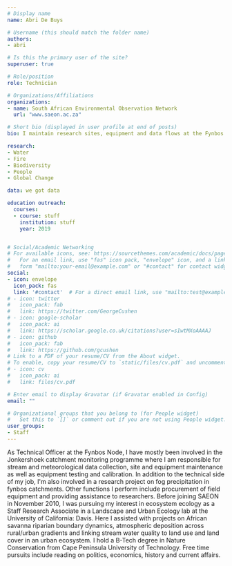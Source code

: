 ```yaml
---
# Display name
name: Abri De Buys

# Username (this should match the folder name)
authors:
- abri

# Is this the primary user of the site?
superuser: true

# Role/position
role: Technician

# Organizations/Affiliations
organizations:
- name: South African Environmental Observation Network
  url: "www.saeon.ac.za"

# Short bio (displayed in user profile at end of posts)
bio: I maintain research sites, equipment and data flows at the Fynbos Node.

research:
- Water
- Fire
- Biodiversity
- People
- Global Change

data: we got data

education outreach:
  courses:
  - course: stuff
    institution: stuff
    year: 2019


# Social/Academic Networking
# For available icons, see: https://sourcethemes.com/academic/docs/page-builder/#icons
#   For an email link, use "fas" icon pack, "envelope" icon, and a link in the
#   form "mailto:your-email@example.com" or "#contact" for contact widget.
social:
- icon: envelope
  icon_pack: fas
  link: '#contact'  # For a direct email link, use "mailto:test@example.org".
# - icon: twitter
#   icon_pack: fab
#   link: https://twitter.com/GeorgeCushen
# - icon: google-scholar
#   icon_pack: ai
#   link: https://scholar.google.co.uk/citations?user=sIwtMXoAAAAJ
# - icon: github
#   icon_pack: fab
#   link: https://github.com/gcushen
# Link to a PDF of your resume/CV from the About widget.
# To enable, copy your resume/CV to `static/files/cv.pdf` and uncomment the lines below.
# - icon: cv
#   icon_pack: ai
#   link: files/cv.pdf

# Enter email to display Gravatar (if Gravatar enabled in Config)
email: ""

# Organizational groups that you belong to (for People widget)
#   Set this to `[]` or comment out if you are not using People widget.
user_groups:
- Staff
---
```


As Technical Officer at the Fynbos Node, I have mostly been involved in the Jonkershoek catchment monitoring programme where I am responsible for stream and meteorological data collection, site and equipment maintenance as well as equipment testing and calibration. In addition to the technical side of my job, I'm also involved in a research project on fog precipitation in fynbos catchments.  Other functions I perform include procurement of field equipment and providing assistance to researchers. Before joining SAEON in November 2010, I was pursuing my interest in ecosystem ecology as a Staff Research Associate in a Landscape and Urban Ecology lab at the University of California: Davis. Here I assisted with projects on African savanna riparian boundary dynamics, atmospheric deposition across rural/urban gradients and linking stream water quality to land use and land cover in an urban ecosystem. I hold a B-Tech degree in Nature Conservation from Cape Peninsula University of Technology. Free time pursuits include reading on politics, economics, history and current affairs.
